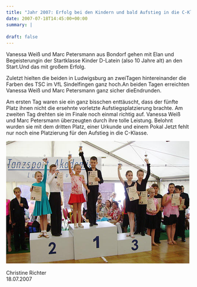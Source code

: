 ```yaml
---
title: "Jahr 2007: Erfolg bei den Kindern und bald Aufstieg in die C-Klasse."
date: 2007-07-18T14:45:00+00:00
summary: |
    
draft: false
---
```


Vanessa Weiß und Marc Petersmann aus Bondorf gehen mit Elan und Begeisterungin der Startklasse Kinder D-Latein (also 10 Jahre alt) an den Start.Und das mit großem Erfolg.

Zuletzt hielten die beiden in Ludwigsburg an zweiTagen hintereinander die Farben des TSC im VfL Sindelfingen ganz hoch.An beiden Tagen erreichten Vanessa Weiß und Marc Petersmann ganz sicher dieEndrunden.

Am ersten Tag waren sie ein ganz bisschen enttäuscht, dass der fünfte Platz ihnen nicht die ersehnte vorletzte Aufstiegsplatzierung brachte. Am zweiten Tag drehten sie im Finale noch einmal richtig auf. Vanessa Weiß und Marc Petersmann überzeugten durch ihre tolle Leistung. Belohnt wurden sie mit dem dritten Platz, einer Urkunde und einem Pokal Jetzt fehlt nur noch eine Platzierung für den Aufstieg in die C-Klasse.

![Vanessa & Marc](070718.jpg)

Christine Richter  
18.07.2007


